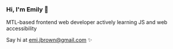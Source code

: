 ### Hi, I'm Emily 👋

MTL-based frontend web developer actively learning JS and web accessibility

Say hi at [emi.jbrown@gmail.com](emi.jbrown@gmail.com) ✨
